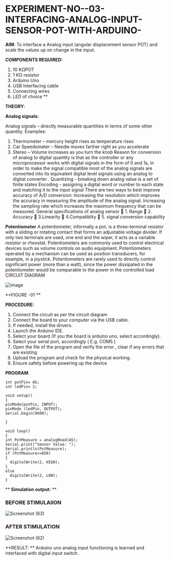 # EXPERIMENT-NO--03-INTERFACING-ANALOG-INPUT-SENSOR-POT-WITH-ARDUINO-




**AIM**:  To interface a Analog  input (angular displacement sensor POT) and scale the values up on change in the input.


**COMPONENTS REQUIRED:**
1.	10 KΩPOT
2.	1 KΩ resistor 
3.	Arduino Uno 
4.	USB Interfacing cable 
5.	Connecting wires 
6.	LED of choice 
**


**THEORY**: 

**Analog signals:**

Analog signals – directly measurable quantities in terms of some other quantity.
Examples:
1. Thermometer – mercury height rises as temperature rises
2. Car Speedometer – Needle moves farther right as you accelerate
3. Stereo – Volume increases as you turn the knob
Reason for conversion of analog to digital quantity is that as the controller or any microprocessor works with digital signals in the form of 0 and 1s, in order to make the signal compatible  most of the analog signals are converted into its equivalent digital level signals using an analog to digital converter .
Quantizing - breaking down analog value is a set of finite states
Encoding - assigning a digital word or number to each state and matching it to the input signal
 There are two ways to best improve accuracy of A/D conversion:
Increasing the resolution which improves the accuracy in measuring the amplitude of the analog signal.
Increasing the sampling rate which increases the maximum frequency that can be measured.
General specifications of analog sensor
	1. Range
	2. Accuracy
	3.Linearity
	4.Compatiblity
	5. signal conversion capability

**Potentiometer**
A potentiometer, informally a pot, is a three-terminal resistor with a sliding or rotating contact that forms an adjustable voltage divider. If only two terminals are used, one end and the wiper, it acts as a variable resistor or rheostat.
Potentiometers are commonly used to control electrical devices such as volume controls on audio equipment. Potentiometers operated by a mechanism can be used as position transducers, for example, in a joystick. Potentiometers are rarely used to directly control significant power (more than a watt), since the power dissipated in the potentiometer would be comparable to the power in the controlled load
CIRCUIT DIAGRAM





![image](https://user-images.githubusercontent.com/36288975/163530788-eec3cdc3-95e8-4d2d-8349-6d0ea4c9439c.png)

**FIGURE -01
**

**PROCEDURE:**

1.	Connect the circuit as per the circuit diagram 
2.	Connect the board to your computer via the USB cable.
3.	If needed, install the drivers.
4.	Launch the Arduino IDE.
5.	Select your board (If you the board is arduino uno, select accordingly).
6.	Select your serial port, accordingly ( E.g. COM5 )
7.	Open the file of the program  and verify the error , clear if any errors that are existing 
8.	Upload the program and check for the physical working. 
9.	Ensure safety before powering up the device 



**PROGRAM** 
 ```
int potPin= A5;
int ledPin= 2;

void setup()
{
 pinMode(potPin, INPUT);
 pinMode (ledPin, OUTPUT);
 Serial.begin(9600);
 
}

void loop()
{
 int PotMeasure = analogRead(A5);
 Serial.print("Sensor Value: ");
 Serial.println(PotMeasure);
 if (PotMeasure>=650)
 {
   digitalWrite(2, HIGH);
 }
 else
   digitalWrite(2, LOW);
}
```








**
**Simulation output:** 
**

### BEFORE STIMULAIION
![Screenshot (63)](https://github.com/amurthavaahininagarajan/EXPERIMENT-NO--03-INTERFACING-ANALOG-INPUT-SENSOR-POT-WITH-ARDUINO-/assets/118679102/f1d9b356-6a76-4fdc-9c1d-9d40b488b4cc)


### AFTER STIMULATION

![Screenshot (62)](https://github.com/amurthavaahininagarajan/EXPERIMENT-NO--03-INTERFACING-ANALOG-INPUT-SENSOR-POT-WITH-ARDUINO-/assets/118679102/0fc214af-ccf7-462b-816c-e11d03a9dd30)







**RESULT: **
Arduino uno analog input functioning is learned and interfaced with digital input switch .
